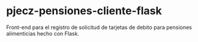 # pjecz-pensiones-cliente-flask
Front-end para el registro de solicitud de tarjetas de debito para pensiones alimenticias hecho con Flask.

